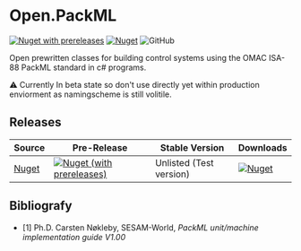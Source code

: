 # Open.PackML
[comment]: < [![Nuget](https://img.shields.io/nuget/v/Open.PackML)](https://www.nuget.org/packages/Open.PackML/) >
[![Nuget with prereleases](https://img.shields.io/nuget/vpre/Open.PackML)](https://www.nuget.org/packages/Open.PackML/)
[![Nuget](https://img.shields.io/nuget/dt/open.packml)](https://www.nuget.org/packages/Open.PackML/)
![GitHub](https://img.shields.io/github/license/peacefighter1996/Open.PackML) 

Open prewritten classes for building control systems using the OMAC ISA-88 PackML standard in c# programs.

⚠️ Currently In beta state so don't use directly yet within production enviorment as namingscheme is still volitile.

## Releases
| Source | Pre-Release | Stable Version | Downloads |
| -- | -- | -- | -- |
|[Nuget](https://www.nuget.org/packages/Open.PackML/)| [![Nuget (with prereleases)](https://img.shields.io/nuget/vpre/Open.PackML)](https://www.nuget.org/packages/Open.PackML/) | Unlisted (Test version) | [![Nuget](https://img.shields.io/nuget/dt/open.packml)](https://www.nuget.org/packages/Open.PackML/) |

## Bibliografy
- [1] Ph.D. Carsten Nøkleby, SESAM-World, *PackML unit/machine implementation guide V1.00*
